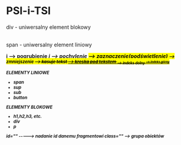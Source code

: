 # PSI-i-TSI
div - uniwersalny element blokowy

<br>
span - uniwersalny element liniowy

<b> i <strong> --> pogrubienie
<i> i <em> --> pochylenie
<mark> --> zaznaczenie(podświetlenie)
<small> --> zmniejszenie
<del> --> kasuje tekst
<ins> --> kreska pod tekstem
<sub> --> indeks dolny
<sup> --> indeks górny




ELEMENTY LINIOWE
- span
- sup
- sub
- button


ELEMENTY BLOKOWE
- h1,h2,h3, etc.
- div
- p
  


id="" -----> nadanie id danemu fragmentowi
class="" --> grupa obiektów

